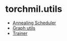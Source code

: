 # torchmil.utils

- [Annealing Scheduler](annealing_scheduler.md)
- [Graph utils](graph_utils.md)
- [Trainer](trainer.md)